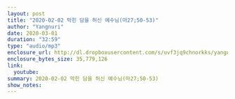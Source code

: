 ```yaml
---
layout: post
title: "2020-02-02 막힌 담을 허신 예수님(마27;50-53)"
author: "Yangnuri"
date: 2020-03-01
duration: "32:59"
type: "audio/mp3"
enclosure_url: http://dl.dropboxusercontent.com/s/uvf3jq9chnorkks/yangnurichurch200202.mp3
enclosure_bytes_size: 35,779,126
link:
  youtube: 
summary: 2020-02-02 막힌 담을 허신 예수님(마27;50-53)
show_notes:
---
```

